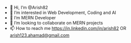 - 👋 Hi, I’m @Arish82
- 👀 I’m interested in Web Development, Coding and AI
- 🌱 I’m MERN Developer
- 💞️ I’m looking to collaborate on MERN projects
- 📫 How to reach me https://in.linkedin.com/in/arish82
                                      OR
                     arish123.ahamad@gmail.com

<!---
Arish82/Arish82 is a ✨ special ✨ repository because its `README.md` (this file) appears on your GitHub profile.
You can click the Preview link to take a look at your changes.
--->
